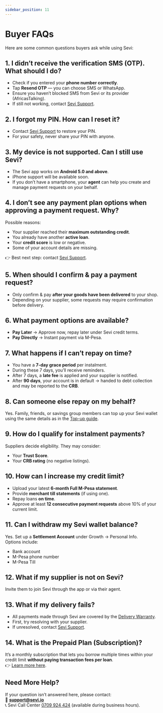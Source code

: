 ```yaml
---
sidebar_position: 11
---
```


# Buyer FAQs  

Here are some common questions buyers ask while using Sevi:  


## 1. I didn’t receive the verification SMS (OTP). What should I do?  
- Check if you entered your **phone number correctly**.  
- Tap **Resend OTP** — you can choose SMS or WhatsApp.  
- Ensure you haven’t blocked SMS from Sevi or its provider (AfricasTalking).  
- If still not working, contact [Sevi Support](/docs/about/support).  


## 2. I forgot my PIN. How can I reset it?  
- Contact [Sevi Support](/docs/about/support) to restore your PIN.  
- For your safety, never share your PIN with anyone.  


## 3. My device is not supported. Can I still use Sevi?  
- The Sevi app works on **Android 5.0 and above**.  
- iPhone support will be available soon.  
- If you don’t have a smartphone, your **agent** can help you create and manage payment requests on your behalf.  


## 4. I don’t see any payment plan options when approving a payment request. Why?  
Possible reasons:  
- Your supplier reached their **maximum outstanding credit**.  
- You already have another **active loan**.  
- Your **credit score** is low or negative.  
- Some of your account details are missing.  

👉 Best next step: contact [Sevi Support](/docs/about/support).  


## 5. When should I confirm & pay a payment request?  
- Only confirm & pay **after your goods have been delivered** to your shop.  
- Depending on your supplier, some requests may require confirmation before delivery.  


## 6. What payment options are available?  
- **Pay Later** → Approve now, repay later under Sevi credit terms.  
- **Pay Directly** → Instant payment via M-Pesa.  


## 7. What happens if I can’t repay on time?  
- You have a **7-day grace period** per instalment.  
- During these 7 days, you’ll receive reminders.  
- After 7 days, a **late fee** is applied and your supplier is notified.  
- After **90 days**, your account is in default → handed to debt collection and may be reported to the **CRB**.  


## 8. Can someone else repay on my behalf?  
Yes. Family, friends, or savings group members can top up your Sevi wallet using the same details as in the [Top-up guide](/docs/buyer/topup).  


## 9. How do I qualify for instalment payments?  
Suppliers decide eligibility. They may consider:  
- Your **Trust Score**.  
- Your **CRB rating** (no negative listings).  


## 10. How can I increase my credit limit?  
- Upload your latest **6-month Full M-Pesa statement**.  
- Provide **merchant till statements** (if using one).  
- Repay loans **on time**.  
- Approve at least **12 consecutive payment requests** above 10% of your current limit.  


## 11. Can I withdraw my Sevi wallet balance?  
Yes. Set up a **Settlement Account** under Growth → Personal Info.  
Options include:  
- Bank account  
- M-Pesa phone number  
- M-Pesa Till  


## 12. What if my supplier is not on Sevi?  
Invite them to join Sevi through the app or via their agent.  


## 13. What if my delivery fails?  
- All payments made through Sevi are covered by the [Delivery Warranty](/docs/buyer/benefits-and-policies/buyerProtection).  
- First, try resolving with your supplier.  
- If unresolved, contact [Sevi Support](/docs/about/support).  


## 14. What is the Prepaid Plan (Subscription)?  
It’s a monthly subscription that lets you borrow multiple times within your credit limit **without paying transaction fees per loan**.  
👉 [Learn more here](/docs/buyer/subscriptions/prepaid-plan).  


## Need More Help?  
If your question isn’t answered here, please contact:  
📧 **support@sevi.io**  
📞 Sevi Call Center [0709 924 424](tel:0709924424) (available during business hours).  
